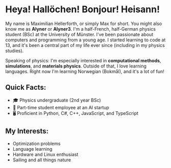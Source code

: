 # Heya! Hallöchen! Bonjour! Heisann!

My name is Maximilian Hellerforth, or simply Max for short. You might also know me as **Alyner** or **Alyner3**. I'm a half-French, half-German physics student (BSc) at the University of Münster. I've been passionate about computers and programming from a young age. I started learning to code at 13, and it's been a central part of my life ever since (including in my physics studies).<br/>

Speaking of physics: I'm especially interested in **computational methods**, **simulations**, and **materials physics**. Outside of that, I love learning languages. Right now I'm learning Norwegian (Bokmål), and it's a lot of fun!

## Quick Facts:
- 🎓 Physics undergraduate (2nd year BSc)
- 💼 Part-time student employee at an AI startup
- 🖥️ Proficient in Python, C#, C++, JavaScript, and TypeScript


## My Interests:
- Optimization problems
- Language learning
- Hardware and Linux enthusiast
- Sailing and all things nature
